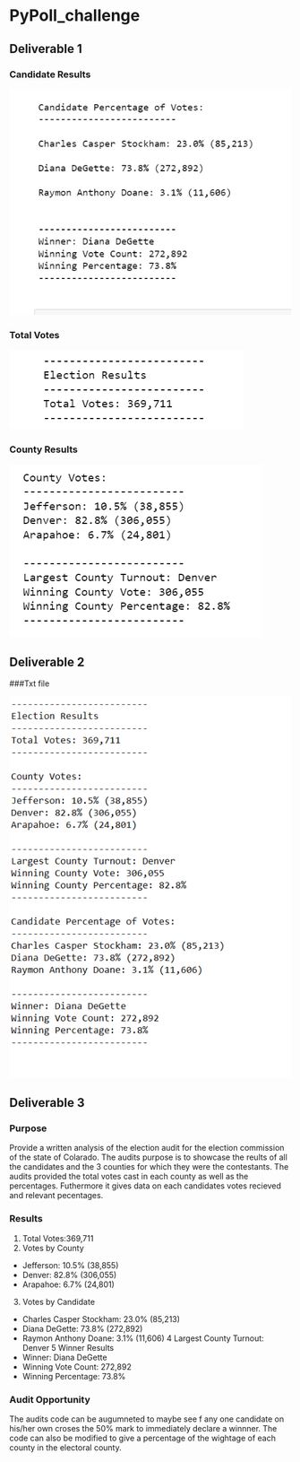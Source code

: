 # PyPoll_challenge

## Deliverable 1

### Candidate Results
![](candidate_results.png)

### Total Votes
![](Total_Votes.png)


### County Results
![](County_Votes.png)


## Deliverable 2

###Txt file

![](Txt_file.png)


## Deliverable 3

### Purpose

Provide a written analysis of the election audit for the election commission of the state of Colarado. The audits purpose is to showcase the reults of all the candidates and the 3 counties for which they were the contestants. The audits provided the total votes cast in each county as well as the percentages. Futhermore it gives data on each candidates votes recieved and relevant pecentages.

### Results

1. Total Votes:369,711
2. Votes by County
* Jefferson: 10.5% (38,855)
* Denver: 82.8% (306,055)
* Arapahoe: 6.7% (24,801)
3. Votes by Candidate
* Charles Casper Stockham: 23.0% (85,213)
* Diana DeGette: 73.8% (272,892)
* Raymon Anthony Doane: 3.1% (11,606)
4 Largest County Turnout: Denver
5 Winner Results
* Winner: Diana DeGette
* Winning Vote Count: 272,892
* Winning Percentage: 73.8%

### Audit Opportunity

The audits code can be augumneted to maybe see f any one candidate on his/her own croses the 50% mark to immediately declare a winnner. The code can also be modified to give  a percentage of the wightage of each county in the electoral county.
